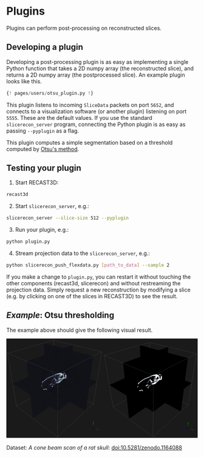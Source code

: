 # Plugins

Plugins can perform post-processing on reconstructed slices.

## Developing a plugin

Developing a post-processing plugin is as easy as implementing a single Python
function that takes a 2D numpy array (the reconstructed slice), and returns a 2D
numpy array (the postprocessed slice). An example plugin looks like this.

```python
{! pages/users/otsu_plugin.py !}
```

This plugin listens to incoming `SliceData` packets on port `5652`, and connects
to a visualization software (or another plugin) listening on port `5555`. These
are the default values. If you use the standard `slicerecon_server` program,
connecting the Python plugin is as easy as passing `--pyplugin` as a flag.

This plugin computes a simple segmentation based on a threshold computed by [Otsu's method](https://en.wikipedia.org/wiki/Otsu%27s_method).

## Testing your plugin


1. Start RECAST3D:

```bash
recast3d
```

2. Start `slicerecon_server`, e.g.:

```bash
slicerecon_server --slice-size 512 --pyplugin
```

3. Run your plugin, e.g.:

```bash
python plugin.py
```

4. Stream projection data to the `slicerecon_server`, e.g.:

```bash
python slicerecon_push_flexdata.py [path_to_data] --sample 2
```

If you make a change to `plugin.py`, you can restart it without touching the other components (recast3d, slicerecon) and without restreaming the projection data. Simply request a new reconstruction by modifying a slice (e.g. by clicking on one of the slices in RECAST3D) to see the result.

## _Example_: Otsu thresholding

The example above should give the following visual result.

![Otsu's method output](otsu_output.png)

Dataset: _A cone beam scan of a rat skull_: [doi:10.5281/zenodo.1164088](https://doi.org/10.5281/zenodo.1164088)


